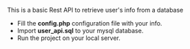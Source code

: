 This is a basic Rest API to retrieve user's info from a database



* Fill the **config.php** configuration file with your info.
* Import **user_api.sql** to your mysql database.
* Run the project on your local server.